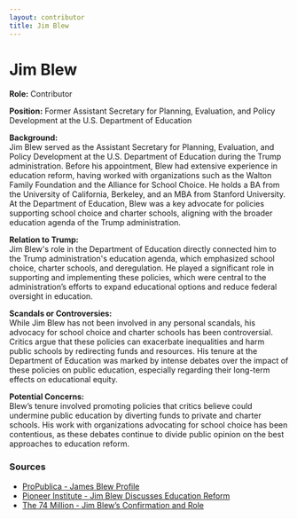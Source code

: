 ```yaml
---
layout: contributor
title: Jim Blew
---
```


# Jim Blew

**Role:** Contributor

**Position:** Former Assistant Secretary for Planning, Evaluation, and Policy Development at the U.S. Department of Education

**Background:**  
Jim Blew served as the Assistant Secretary for Planning, Evaluation, and Policy Development at the U.S. Department of Education during the Trump administration. Before his appointment, Blew had extensive experience in education reform, having worked with organizations such as the Walton Family Foundation and the Alliance for School Choice. He holds a BA from the University of California, Berkeley, and an MBA from Stanford University. At the Department of Education, Blew was a key advocate for policies supporting school choice and charter schools, aligning with the broader education agenda of the Trump administration.

**Relation to Trump:**  
Jim Blew's role in the Department of Education directly connected him to the Trump administration's education agenda, which emphasized school choice, charter schools, and deregulation. He played a significant role in supporting and implementing these policies, which were central to the administration’s efforts to expand educational options and reduce federal oversight in education.

**Scandals or Controversies:**  
While Jim Blew has not been involved in any personal scandals, his advocacy for school choice and charter schools has been controversial. Critics argue that these policies can exacerbate inequalities and harm public schools by redirecting funds and resources. His tenure at the Department of Education was marked by intense debates over the impact of these policies on public education, especially regarding their long-term effects on educational equity.

**Potential Concerns:**  
Blew’s tenure involved promoting policies that critics believe could undermine public education by diverting funds to private and charter schools. His work with organizations advocating for school choice has been contentious, as these debates continue to divide public opinion on the best approaches to education reform.

### Sources
- [ProPublica - James Blew Profile](https://projects.propublica.org/trump-town/staffers/james-blew)
- [Pioneer Institute - Jim Blew Discusses Education Reform](https://pioneerinstitute.org/covid/covid-edu/used-asst-sec-jim-blew-talks-sec-devos-school-choice-k-12-politics/)
- [The 74 Million - Jim Blew’s Confirmation and Role](https://www.the74million.org/article/senate-confirms-reform-advocate-jim-blew-in-narrow-vote-rounding-out-ed-depts-k-12-team/)
